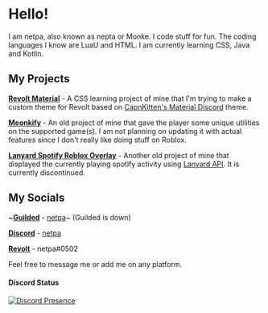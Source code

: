 # Hello!
I am netpa, also known as nepta or Monke. I code stuff for fun. The coding languages I know are LuaU and HTML. I am currently learning CSS, Java and Kotlin.

## My Projects
**[Revolt Material](https://github.com/61netpa/Revolt-Material)** - A CSS learning project of mine that I'm trying to make a custom theme for Revolt based on [CapnKitten's Material Discord](https://github.com/CapnKitten/Material-Discord) theme.

**[Meonkify](https://github.com/61netpa/Meonkify)** - An old project of mine that gave the player some unique utilities on the supported game(s). I am not planning on updating it with actual features since I don't really like doing stuff on Roblox.

**[Lanyard Spotify Roblox Overlay](https://github.com/61netpa/lanyard-spotify-roblox-overlay)** - Another old project of mine that displayed the currently playing spotify activity using [Lanyard API](https://github.com/Phineas/lanyard). It is currently discontinued.

## My Socials
~**[Guilded](https://guilded.gg)** - [netpa](https://www.guilded.gg/u/netpa)~ (Guilded is down)

**[Discord](https://discord.com)** - [netpa](https://discord.com/users/757494097375264830)

**[Revolt](https://revolt.chat)** - netpa#0502

Feel free to message me or add me on any platform.

#### Discord Status
[![Discord Presence](https://lanyard.cnrad.dev/api/757494097375264830?animated=false&showDisplayName=true&hideTimestamp=false&bg=00030f)](https://discord.com/users/757494097375264830)
